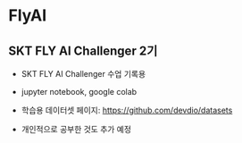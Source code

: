 # FlyAI
## SKT FLY AI Challenger 2기 


- SKT FLY AI Challenger 수업 기록용
- jupyter notebook, google colab
- 학습용 데이터셋 페이지: https://github.com/devdio/datasets

- 개인적으로 공부한 것도 추가 예정
